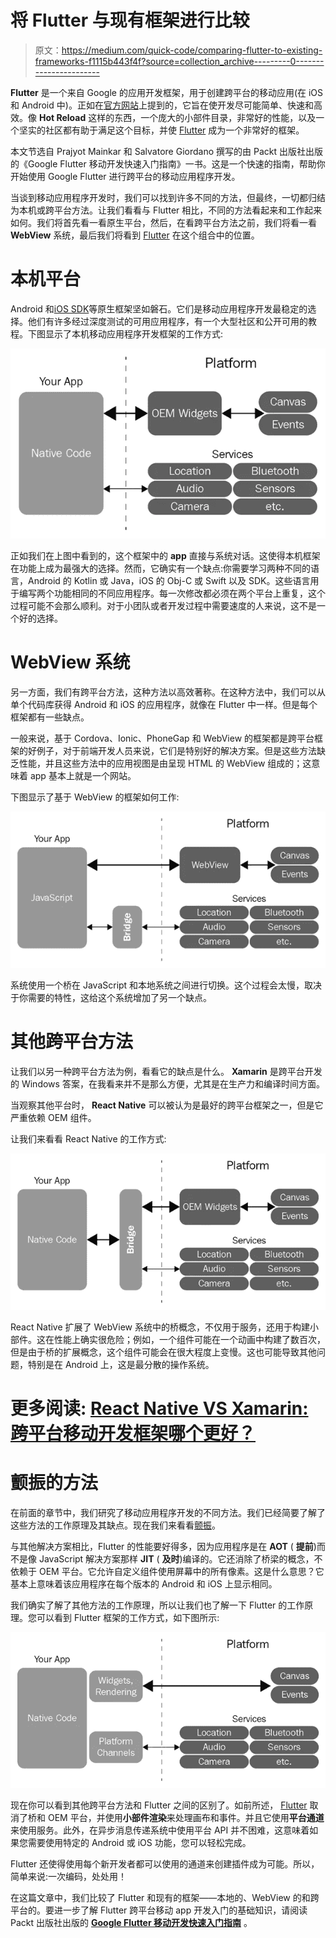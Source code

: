# 将 Flutter 与现有框架进行比较

> 原文：<https://medium.com/quick-code/comparing-flutter-to-existing-frameworks-f1115b443f4f?source=collection_archive---------0----------------------->

**Flutter** 是一个来自 Google 的应用开发框架，用于创建跨平台的移动应用(在 iOS 和 Android 中)。正如在[官方网站](https://flutter.io/)上提到的，它旨在使开发尽可能简单、快速和高效。像 **Hot Reload** 这样的东西，一个庞大的小部件目录，非常好的性能，以及一个坚实的社区都有助于满足这个目标，并使 [Flutter](https://hub.packtpub.com/google-releases-flutter-1-9-at-gdd-google-developer-days-conference/) 成为一个非常好的框架。

本文节选自 Prajyot Mainkar 和 Salvatore Giordano 撰写的由 Packt 出版社出版的《Google Flutter 移动开发快速入门指南》一书。这是一个快速的指南，帮助你开始使用 Google Flutter 进行跨平台的移动应用程序开发。

当谈到移动应用程序开发时，我们可以找到许多不同的方法，但最终，一切都归结为本机或跨平台方法。让我们看看与 Flutter 相比，不同的方法看起来和工作起来如何。我们将首先看一看原生平台，然后，在看跨平台方法之前，我们将看一看 **WebView** 系统，最后我们将看到 [Flutter](https://hub.packtpub.com/google-i-o-2019-flutter-ui-framework-now-extended-for-web-embedded-and-desktop/) 在这个组合中的位置。

# 本机平台

Android 和[iOS SDK](https://hub.packtpub.com/declarative-ui-programming-faceoff-apples-swiftui-vs-googles-flutter/)等原生框架坚如磐石。它们是移动应用程序开发最稳定的选择。他们有许多经过深度测试的可用应用程序，有一个大型社区和公开可用的教程。下图显示了本机移动应用程序开发框架的工作方式:

![](img/9c2918e2d02c23f174cd2404a836e5c3.png)

正如我们在上图中看到的，这个框架中的 **app** 直接与系统对话。这使得本机框架在功能上成为最强大的选择。然而，它确实有一个缺点:你需要学习两种不同的语言，Android 的 Kotlin 或 Java，iOS 的 Obj-C 或 Swift 以及 SDK。这些语言用于编写两个功能相同的不同应用程序。每一次修改都必须在两个平台上重复，这个过程可能不会那么顺利。对于小团队或者开发过程中需要速度的人来说，这不是一个好的选择。

# WebView 系统

另一方面，我们有跨平台方法，这种方法以高效著称。在这种方法中，我们可以从单个代码库获得 Android 和 iOS 的应用程序，就像在 Flutter 中一样。但是每个框架都有一些缺点。

一般来说，基于 Cordova、Ionic、PhoneGap 和 WebView 的框架都是跨平台框架的好例子，对于前端开发人员来说，它们是特别好的解决方案。但是这些方法缺乏性能，并且这些方法中的应用视图是由呈现 HTML 的 WebView 组成的；这意味着 app 基本上就是一个网站。

下图显示了基于 WebView 的框架如何工作:

![](img/08f0642e66321481ba0748d5358f0936.png)

系统使用一个桥在 JavaScript 和本地系统之间进行切换。这个过程会太慢，取决于你需要的特性，这给这个系统增加了另一个缺点。

# 其他跨平台方法

让我们以另一种跨平台方法为例，看看它的缺点是什么。 **Xamarin** 是跨平台开发的 Windows 答案，在我看来并不是那么方便，尤其是在生产力和编译时间方面。

当观察其他平台时， **React Native** 可以被认为是最好的跨平台框架之一，但是它严重依赖 OEM 组件。

让我们来看看 React Native 的工作方式:

![](img/67d0b4c4825fe1746217248c8a4ce2b3.png)

React Native 扩展了 WebView 系统中的桥概念，不仅用于服务，还用于构建小部件。这在性能上确实很危险；例如，一个组件可能在一个动画中构建了数百次，但是由于桥的扩展概念，这个组件可能会在很大程度上变慢。这也可能导致其他问题，特别是在 Android 上，这是最分散的操作系统。

# 更多阅读: [React Native VS Xamarin:跨平台移动开发框架哪个更好？](https://hub.packtpub.com/react-native-vs-xamarin-which-is-the-better-cross-platform-mobile-development-framework/)

# 颤振的方法

在前面的章节中，我们研究了移动应用程序开发的不同方法。我们已经简要了解了这些方法的工作原理及其缺点。现在我们来看看[颤振](https://hub.packtpub.com/flutter-gets-new-set-of-lint-rules-to-build-better-chrome-os-apps/)。

与其他解决方案相比，Flutter 的性能要好得多，因为应用程序是在 **AOT** ( **提前**)而不是像 JavaScript 解决方案那样 **JIT** ( **及时**)编译的。它还消除了桥梁的概念，不依赖于 OEM 平台。它允许自定义组件使用屏幕中的所有像素。这是什么意思？它基本上意味着该应用程序在每个版本的 Android 和 iOS 上显示相同。

我们确实了解了其他方法的工作原理，所以让我们也了解一下 Flutter 的工作原理。您可以看到 Flutter 框架的工作方式，如下图所示:

![](img/b93f8d8a9c9cdcd7db8e7c020171df69.png)

现在你可以看到其他跨平台方法和 Flutter 之间的区别了。如前所述， [Flutter](https://hub.packtpub.com/google-to-make-flutter-1-0-cross-platform-introduces-hummingbird-to-bring-flutter-apps-to-the-web/) 取消了桥和 OEM 平台，并使用**小部件渲染**来处理画布和事件。并且它使用**平台通道**来使用服务。此外，在异步消息传递系统中使用平台 API 并不困难，这意味着如果您需要使用特定的 Android 或 iOS 功能，您可以轻松完成。

Flutter 还使得使用每个新开发者都可以使用的通道来创建插件成为可能。所以，简单来说:一次编码，处处用！

在这篇文章中，我们比较了 Flutter 和现有的框架——本地的、WebView 的和跨平台的。要进一步了解 Flutter 跨平台移动 app 开发入门的基础知识，请阅读 Packt 出版社出版的 [**Google Flutter 移动开发快速入门指南**](https://www.packtpub.com/in/application-development/google-flutter-mobile-development-quick-start-guide) 。